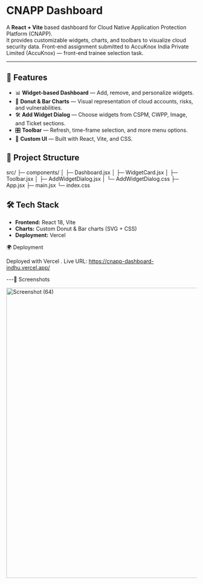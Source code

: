 # CNAPP Dashboard

A **React + Vite** based dashboard for Cloud Native Application Protection Platform (CNAPP).  
It provides customizable widgets, charts, and toolbars to visualize cloud security data.
Front-end assignment submitted to AccuKnox India Private Limited (AccuKnox) — front-end trainee selection task.

---

## 🚀 Features
- 📊 **Widget-based Dashboard** — Add, remove, and personalize widgets.  
- 🍩 **Donut & Bar Charts** — Visual representation of cloud accounts, risks, and vulnerabilities.  
- 🛠️ **Add Widget Dialog** — Choose widgets from CSPM, CWPP, Image, and Ticket sections.  
- 🎛️ **Toolbar** — Refresh, time-frame selection, and more menu options.  
- 🎨 **Custom UI** — Built with React, Vite, and CSS.


## 📂 Project Structure
src/
├─ components/
│ ├─ Dashboard.jsx
│ ├─ WidgetCard.jsx
│ ├─ Toolbar.jsx
│ ├─ AddWidgetDialog.jsx
│ └─ AddWidgetDialog.css
├─ App.jsx
├─ main.jsx
└─ index.css

## 🛠️ Tech Stack
- **Frontend:** React 18, Vite  
- **Charts:** Custom Donut & Bar charts (SVG + CSS)  
- **Deployment:** Vercel

🌍 Deployment

Deployed with Vercel
.
Live URL: https://cnapp-dashboard-indhu.vercel.app/


---📸 Screenshots

<img width="1366" height="768" alt="Screenshot (64)" src="https://github.com/user-attachments/assets/76dcae3a-60bc-476f-8254-298b84a2af33" />

